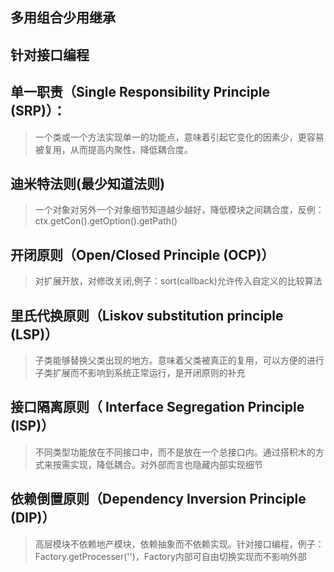 ## 多用组合少用继承

## 针对接口编程

## 单一职责（Single Responsibility Principle (SRP)）：
>一个类或一个方法实现单一的功能点，意味着引起它变化的因素少，更容易被复用，从而提高内聚性，降低耦合度。
## 迪米特法则(最少知道法则)
>一个对象对另外一个对象细节知道越少越好，降低模块之间耦合度，反例：ctx.getCon().getOption().getPath()
## 开闭原则（Open/Closed Principle (OCP)）
>对扩展开放，对修改关闭,例子：sort(callback)允许传入自定义的比较算法
## 里氏代换原则（Liskov substitution principle (LSP)）
>子类能够替换父类出现的地方。意味着父类被真正的复用，可以方便的进行子类扩展而不影响到系统正常运行，是开闭原则的补充
## 接口隔离原则（ Interface Segregation Principle (ISP)）
>不同类型功能放在不同接口中，而不是放在一个总接口内。通过搭积木的方式来按需实现，降低耦合。对外部而言也隐藏内部实现细节
## 依赖倒置原则（Dependency Inversion Principle (DIP)）
>高层模块不依赖地产模块，依赖抽象而不依赖实现。针对接口编程，例子：Factory.getProcesser('')，Factory内部可自由切换实现而不影响外部

